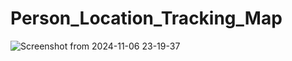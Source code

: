 # Person_Location_Tracking_Map

![Screenshot from 2024-11-06 23-19-37](https://github.com/user-attachments/assets/002447f3-51ff-43d4-8095-489535f7f4f6)
